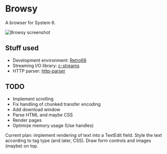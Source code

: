 # Browsy

A browser for System 6.

![Browsy screenshot](https://cloud.githubusercontent.com/assets/95347/3683770/631346c6-12ed-11e4-8031-6242d7e36cfc.png)

## Stuff used

- Development environment: [Retro68](https://github.com/autc04/Retro68/)
- Streaming I/O library: [c-streams](https://github.com/clehner/c-streams)
- HTTP parser: [http-parser](https://github.com/joyent/http-parser)

## TODO

- Implement scrolling
- Fix handling of chunked transfer encoding
- Add download window
- Parse HTML and maybe CSS
- Render pages
- Optimize memory usage (Use handles)

Current plan: implement rendering of text into a TextEdit field. Style the text
according to tag type (and later, CSS). Draw form controls and images (maybe)
on top.
